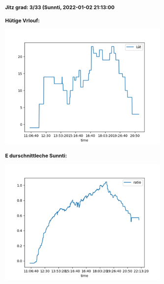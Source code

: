 ### Jitz grad: 3/33 (Sunnti, 2022-01-02 21:13:00

### Hütige Vrlouf:
![Graph](Today.png)

### E durschnittleche Sunnti:
![Graph](Sunnti.png)